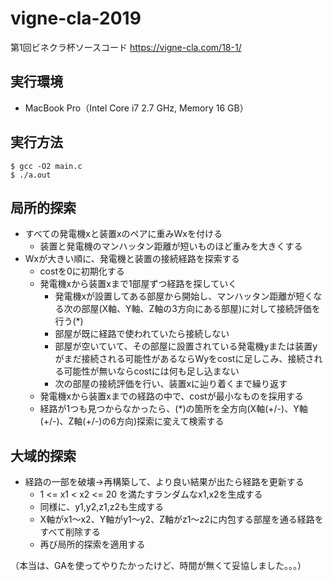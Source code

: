 # vigne-cla-2019
第1回ビネクラ杯ソースコード
https://vigne-cla.com/18-1/

## 実行環境
- MacBook Pro（Intel Core i7 2.7 GHz, Memory 16 GB）

## 実行方法
```
$ gcc -O2 main.c
$ ./a.out
```

## 局所的探索
- すべての発電機xと装置xのペアに重みWxを付ける
  - 装置と発電機のマンハッタン距離が短いものほど重みを大きくする
- Wxが大きい順に、発電機と装置の接続経路を探索する
  - costを0に初期化する
  - 発電機xから装置xまで1部屋ずつ経路を探していく
    - 発電機xが設置してある部屋から開始し、マンハッタン距離が短くなる次の部屋(X軸、Y軸、Z軸の3方向にある部屋)に対して接続評価を行う(*)
    - 部屋が既に経路で使われていたら接続しない
    - 部屋が空いていて、その部屋に設置されている発電機yまたは装置yがまだ接続される可能性があるならWyをcostに足しこみ、接続される可能性が無いならcostには何も足し込まない
    - 次の部屋の接続評価を行い、装置xに辿り着くまで繰り返す
  - 発電機xから装置xまでの経路の中で、costが最小なものを採用する
  - 経路が1つも見つからなかったら、(*)の箇所を全方向(X軸(+/-)、Y軸(+/-)、Z軸(+/-)の6方向)探索に変えて検索する

## 大域的探索
- 経路の一部を破壊→再構築して、より良い結果が出たら経路を更新する
  - 1 <= x1 < x2 <= 20 を満たすランダムなx1,x2を生成する
  - 同様に、y1,y2,z1,z2も生成する
  - X軸がx1〜x2、Y軸がy1〜y2、Z軸がz1〜z2に内包する部屋を通る経路をすべて削除する
  - 再び局所的探索を適用する

（本当は、GAを使ってやりたかったけど、時間が無くて妥協しました。。。）